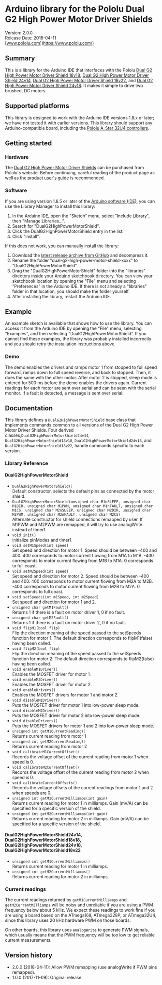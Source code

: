 # Arduino library for the Pololu Dual G2 High Power Motor Driver Shields

Version: 2.0.0<br>
Release Date: 2018-04-11<br>
[www.pololu.com](https://www.pololu.com/)

## Summary

This is a library for the Arduino IDE that interfaces with the Pololu
[Dual G2 High Power Motor Driver Shield 18v18](https://www.pololu.com/catalog/product/2515),
[Dual G2 High Power Motor Driver Shield 24v14](https://www.pololu.com/catalog/product/2516),
[Dual G2 High Power Motor Driver Shield 18v22](https://www.pololu.com/catalog/product/2517),
and [Dual G2 High Power Motor Driver Shield 24v18](https://www.pololu.com/catalog/product/2518).
It makes it simple to drive two brushed, DC motors.

## Supported platforms

This library is designed to work with the Arduino IDE versions 1.8.x
or later; we have not tested it with earlier versions.  This library
should support any Arduino-compatible board, including the
[Pololu A-Star 32U4 controllers](https://www.pololu.com/category/149/a-star-programmable-controllers).

## Getting started

### Hardware

The
[Dual G2 High Power Motor Driver Shields](https://www.pololu.com/category/218/pololu-dual-g2-high-power-motor-driver-shields)
can be purchased from Pololu's website.  Before continuing, careful
reading of the product page as well as the
[product user's guide](https://www.pololu.com/docs/0J72) is
recommended.

### Software

If you are using version 1.8.5 or later of the
[Arduino software (IDE)](https://www.arduino.cc/en/Main/Software), you can use
the Library Manager to install this library:

1. In the Arduino IDE, open the "Sketch" menu, select "Include Library", then
   "Manage Libraries...".
2. Search for "DualG2HighPowerMotorShield".
3. Click the DualG2HighPowerMotorShield entry in the list.
4. Click "Install".

If this does not work, you can manually install the library:

1. Download the
   [latest release archive from GitHub](https://github.com/pololu/dual-g2-high-power-motor-shield/releases)
   and decompress it.
2. Rename the folder "dual-g2-high-power-motor-shield-xxxx" to "DualG2HighPowerMotorShield".
3. Drag the "DualG2HighPowerMotorShield" folder into the "libraries"
   directory inside your Arduino sketchbook directory.  You can view
   your sketchbook location by opening the "File" menu and selecting
   "Preferences" in the Arduino IDE.  If there is not already a
   "libraries" folder in that location, you should make the folder
   yourself.
4. After installing the library, restart the Arduino IDE.


## Example

An example sketch is available that shows how to use the library.  You
can access it from the Arduino IDE by opening the "File" menu,
selecting "Examples", and then selecting "DualG2HighPowerMotorShield".  If
you cannot find these examples, the library was probably installed
incorrectly and you should retry the installation instructions above.

### Demo

The demo enables the drivers and ramps motor 1 from stopped to full speed
forward, ramps down to full speed reverse, and back to stopped.  Then, it
does the same with the other motor.  After motor 2 is stopped, sleep mode is
entered for 500 ms before the demo enables the drivers again.  Current
readings for each motor are sent over serial and can be seen with the serial
monitor.  If a fault is detected, a message is sent over serial.

## Documentation

This library defines a `DualG2HighPowerMotorShield` base class that implements
commands common to all versions of the Dual G2 High Power Motor Driver Shields.
Four derived classes,`DualG2HighPowerMotorShield24v14`,
`DualG2HighPowerMotorShield18v18`, `DualG2HighPowerMotorShield24v18`,
and `DualG2HighPowerMotorShield18v22`, handle commands specific to each version.

### Library Reference

#### DualG2HighPowerMotorShield

- `DualG2HighPowerMotorShield()`<br> Default constructor, selects the
  default pins as connected by the motor shield.
- `DualG2HighPowerMotorShield(unsigned char M1nSLEEP, unsigned char
  M1DIR, unsigned char M1PWM, unsigned char M1nFAULT, unsigned char
  M1CS, unsigned char M2nSLEEP, unsigned char M2DIR, unsigned char
  M2PWM, unsigned char M2nFAULT, unsigned char M2CS)` <br> Alternate
  constructor for shield connections remapped by user. If M1PWM and
  M2PWM are remapped, it will try to use analogWrite instead of
  timer1.
- `void init()` <br> Initialize pinModes and timer1.
- `void setM1Speed(int speed)` <br> Set speed and direction for motor 1.
  Speed should be between -400 and 400.  400 corresponds to motor
  current flowing from M1A to M1B.  -400 corresponds to motor current
  flowing from M1B to M1A.  0 corresponds to full coast.
- `void setM2Speed(int speed)` <br> Set speed and direction for motor 2.
  Speed should be between -400 and 400.  400 corresponds to motor
  current flowing from M2A to M2B.  -400 corresponds to motor current
  flowing from M2B to M2A.  0 corresponds to full coast.
- `void setSpeeds(int m1Speed, int m2Speed)` <br> Set speed and direction
  for motor 1 and 2.
- `unsigned char getM1Fault()` <br> Returns 1 if there is a fault on motor
  driver 1, 0 if no fault.
- `unsigned char getM2Fault()` <br> Returns 1 if there is a fault on motor
  driver 2, 0 if no fault.
- `void flipM1(bool flip)` <br> Flip the direction meaning of the speed
  passed to the setSpeeds function for motor 1. The default direction
  corresponds to flipM1(false) having been called.
- `void flipM2(bool flip)` <br> Flip the direction meaning of the speed
  passed to the setSpeeds function for motor 2. The default direction
  corresponds to flipM2(false) having been called.
- `void enableM1Driver()` <br> Enables the MOSFET driver for motor 1.
- `void enableM2Driver()` <br> Enables the MOSFET driver for motor 2.
- `void enableDrivers()` <br> Enables the MOSFET drivers for motor 1 and
  motor 2.
- `void disableM1Driver()` <br> Puts the MOSFET driver for motor 1 into
  low-power sleep mode.
- `void disableM2Driver()` <br> Puts the MOSFET driver for motor 2 into
  low-power sleep mode.
- `void disableDrivers()` <br> Puts the MOSFET drivers for motor 1 and
  2 into low-power sleep mode.
- `unsigned int getM1CurrentReading()` <br> Returns current reading from
  motor 1
- `unsigned int getM2CurrentReading()` <br> Returns current reading from
  motor 2
- `void calibrateM1CurrentOffset()` <br> Records the voltage offset of the
  current reading from motor 1 when speed is 0.
- `void calibrateM2CurrentOffset()` <br> Records the voltage offset of the
  current reading from motor 2 when speed is 0.
- `void calibrateCurrentOffsets()` <br> Records the voltage offsets of the
  current readings from motor 1 and 2 when speeds are 0.
- `unsigned int getM1CurrentMilliamps(int gain)` <br> Returns current
  reading for motor 1 in milliamps.  Gain (mV/A) can be specified for a
  specific version of the shield.
- `unsigned int getM2CurrentMilliamps(int gain)` <br> Returns current
  reading for motor 2 in milliamps.  Gain (mV/A) can be specified for a
  specific version of the shield.

#### DualG2HighPowerMotorShield24v14, DualG2HighPowerMotorShield18v18, DualG2HighPowerMotorShield24v18, DualG2HighPowerMotorShield18v22

- `unsigned int getM1CurrentMilliamps()` <br> Returns current reading for
  motor 1 in milliamps.
- `unsigned int getM2CurrentMilliamps()` <br> Returns current reading for
  motor 2 in milliamps.

### Current readings

The current readings returned by `getM1CurrentMilliamps` and
`getM2CurrentMilliamps` will be noisy and unreliable if you are using
a PWM frequency below about 5&nbsp;kHz.  We expect these readings to
work fine if you are using a board based on the ATmega168, ATmega328P,
or ATmega32U4, since this library uses 20&nbsp;kHz hardware PWM on
those boards.

On other boards, this library uses `analogWrite` to generate PWM
signals, which usually means that the PWM frequency will be too low to
get reliable current measurements.

## Version history
* 2.0.0 (2018-04-11): Allow PWM remapping (use analogWrite if PWM pins
  remapped).
* 1.0.0 (2017-11-09): Original release.
